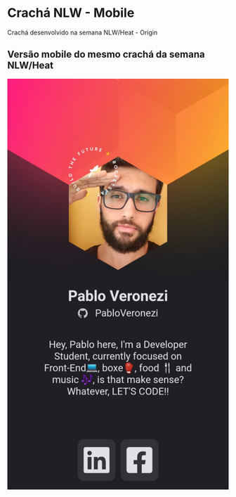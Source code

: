 # Crachá NLW - Mobile
Crachá desenvolvido na semana NLW/Heat - Origin

## Versão mobile do mesmo crachá da semana NLW/Heat

<img src="./cracha-mobile.jpeg">
